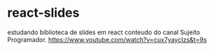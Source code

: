 # react-slides
estudando biblioteca de slides em react
conteudo do canal Sujeito Programador.
https://www.youtube.com/watch?v=cux7yaycIzs&t=9s
